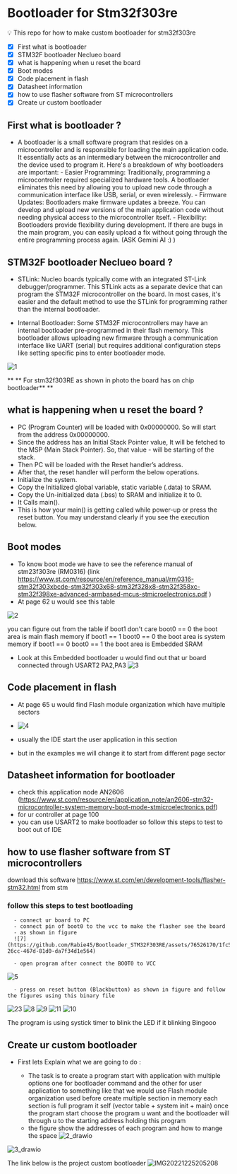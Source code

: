 # Bootloader for Stm32f303re

💡 This repo for how to make custom bootloader for stm32f303re

- [x] First what is bootloader
- [x] STM32F bootloader Neclueo board
- [x] what is happening when u reset the board
- [x] Boot modes
- [x] Code placement in flash
- [x] Datasheet information
- [x] how to use flasher software from ST microcontrollers
- [x] Create ur custom bootloader

## First what is bootloader ?

- A bootloader is a small software program that resides on a microcontroller and is responsible for loading the main application code. It essentially acts as an intermediary between the microcontroller and the device used to program it.
  Here's a breakdown of why bootloaders are important: - Easier Programming: Traditionally, programming a microcontroller required specialized hardware tools. A bootloader eliminates this need by allowing you to upload new code through a communication interface like USB, serial, or even wirelessly. - Firmware Updates: Bootloaders make firmware updates a breeze. You can develop and upload new versions of the main application code without needing physical access to the microcontroller itself. - Flexibility: Bootloaders provide flexibility during development. If there are bugs in the main program, you can easily upload a fix without going through the entire programming process again.
  (ASK Gemini AI :) )

## STM32F bootloader Neclueo board ?

- STLink: Nucleo boards typically come with an integrated ST-Link debugger/programmer. This STLink acts as a separate device that can program the STM32F microcontroller on the board. In most cases, it's easier and the default method to use the STLink for programming rather than the internal bootloader.

- Internal Bootloader: Some STM32F microcontrollers may have an internal bootloader pre-programmed in their flash memory. This bootloader allows uploading new firmware through a communication interface like UART (serial) but requires additional configuration steps like setting specific pins to enter bootloader mode.

![1](https://github.com/Rabie45/Bootloader_STM32F303RE/assets/76526170/d2cb15fe-9b27-4266-98c4-ca65f96a2851)

\*\* ** For stm32f303RE as shown in photo the board has on chip bootloader** \*\*

## what is happening when u reset the board ?

- PC (Program Counter) will be loaded with 0x00000000. So will start from the address 0x00000000.
- Since the address has an Initial Stack Pointer value, It will be fetched to the MSP (Main Stack Pointer). So, that value - will be starting of the stack.
- Then PC will be loaded with the Reset handler’s address.
- After that, the reset handler will perform the below operations.
- Initialize the system.
- Copy the Initialized global variable, static variable (.data) to SRAM.
- Copy the Un-initialized data (.bss) to SRAM and initialize it to 0.
- It Calls main().
- This is how your main() is getting called while power-up or press the reset button. You may understand clearly if you see the execution below.

## Boot modes

- To know boot mode we have to see the reference manual of stm23f303re (RM0316) (link https://www.st.com/resource/en/reference_manual/rm0316-stm32f303xbcde-stm32f303x68-stm32f328x8-stm32f358xc-stm32f398xe-advanced-armbased-mcus-stmicroelectronics.pdf )
- At page 62 u would see this table

![2](https://github.com/Rabie45/Bootloader_STM32F303RE/assets/76526170/d19503bc-05c8-4003-86bf-626f335991ab)

you can figure out from the table
if boot1 don't care boot0 == 0 the boot area is main flash memory
if boot1 == 1 boot0 == 0 the boot area is system memory
if boot1 == 0 boot0 == 1 the boot area is Embedded SRAM

- Look at this Embedded bootloader u would find out that ur board connected through USART2 PA2,PA3
  ![3](https://github.com/Rabie45/Bootloader_STM32F303RE/assets/76526170/3de06120-ec85-4ca0-8705-129d115c2c38)

## Code placement in flash

- At page 65 u would find Flash module organization which have multiple sectors
- ![4](https://github.com/Rabie45/Bootloader_STM32F303RE/assets/76526170/fc490712-8110-4c02-90d3-3c174caffeea)

- usually the IDE start the user application in this section

- but in the examples we will change it to start from different page sector

## Datasheet information for bootloader

- check this application node AN2606 (https://www.st.com/resource/en/application_note/an2606-stm32-microcontroller-system-memory-boot-mode-stmicroelectronics.pdf)
- for ur controller at page 100
- you can use USART2 to make bootloader so follow this steps to test to boot out of IDE

## how to use flasher software from ST microcontrollers

download this software https://www.st.com/en/development-tools/flasher-stm32.html from stm

### follow this steps to test bootloading

      - connect ur board to PC
      - connect pin of boot0 to the vcc to make the flasher see the board
      - as shown in figure
      ![7](https://github.com/Rabie45/Bootloader_STM32F303RE/assets/76526170/1fc5fa8e-26cc-467d-81d0-da7f34d1e564)

      - open program after connect the BOOT0 to VCC
     
![5](https://github.com/Rabie45/Bootloader_STM32F303RE/assets/76526170/e36a7712-8bf6-4d11-a6a8-ac2d3d193401)

      - press on reset button (Blackbutton) as shown in figure and follow the figures using this binary file

![23](https://github.com/Rabie45/Bootloader_STM32F303RE/assets/76526170/7a2716fd-82c9-411c-8852-df2eba535446)
![8](https://github.com/Rabie45/Bootloader_STM32F303RE/assets/76526170/1c56a108-cb49-42b1-9129-257be971670e)
![9](https://github.com/Rabie45/Bootloader_STM32F303RE/assets/76526170/db7a9e77-959f-4ff4-b12e-0fec7750f8bf)
![11](https://github.com/Rabie45/Bootloader_STM32F303RE/assets/76526170/d1645b88-897a-4d7b-a82d-309db4f19650)
![10](https://github.com/Rabie45/Bootloader_STM32F303RE/assets/76526170/622ff9d3-542d-4452-b228-df2113f0fad1)

The program is using systick timer to blink the LED if it blinking Bingooo

## Create ur custom bootloader

- First lets Explain what we are going to do :

  - The task is to create a program start with application with multiple options one for bootloader command and the other for user application to something like that we would use Flash module organization used before create multiple section in memory each section is full program it self (vector table + system init + main) once the program start choose the program u want and the bootloader will through u to the starting address holding this program
  - the figure show the addresses of each program and how to mange the space
![2_drawio](https://github.com/Rabie45/Bootloader_STM32F303RE/assets/76526170/fcdc2f07-729f-4b89-b2b0-b3356bd0ade5)

![3_drawio](https://github.com/Rabie45/Bootloader_STM32F303RE/assets/76526170/32b13d89-d4e2-47d3-8c96-d2fc33a091bd)

  The link below is the project custom bootloader
![IMG20221225205208](https://user-images.githubusercontent.com/76526170/209479323-8350920e-1ecf-4d79-b639-0b80fcf16598.gif)
